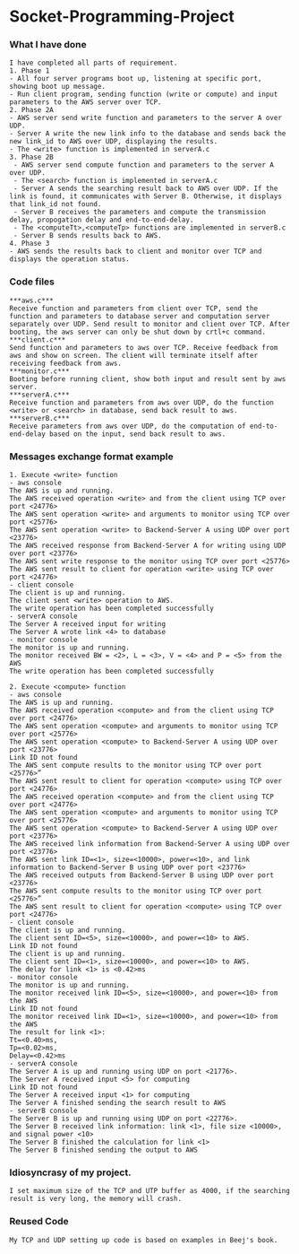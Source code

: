 # Socket-Programming-Project

### What I have done  
	I have completed all parts of requirement.     
	1. Phase 1  
	- All four server programs boot up, listening at specific port, showing boot up message.  
	- Run client program, sending function (write or compute) and input parameters to the AWS server over TCP.  
	2. Phase 2A
	- AWS server send write function and parameters to the server A over UDP.
	- Server A write the new link info to the database and sends back the new link_id to AWS over UDP, displaying the results.
	- The <write> function is implemented in serverA.c 
	3. Phase 2B  
	 - AWS server send compute function and parameters to the server A over UDP.
	 - The <search> function is implemented in serverA.c
	 - Server A sends the searching result back to AWS over UDP. If the link is found, it communicates with Server B. Otherwise, it displays that link_id not found.
	 - Server B receives the parameters and compute the transmission delay, propogation delay and end-to-end-delay.
	 - The <computeTt>,<computeTp> functions are implemented in serverB.c
	 - Server B sends results back to AWS.
	4. Phase 3
	- AWS sends the results back to client and monitor over TCP and displays the operation status. 
	
### Code files  
	***aws.c***  
	Receive function and parameters from client over TCP, send the function and parameters to database server and computation server separately over UDP. Send result to monitor and client over TCP. After booting, the aws server can only be shut down by crtl+c command.  
	***client.c***  
	Send function and parameters to aws over TCP. Receive feedback from aws and show on screen. The client will terminate itself after receiving feedback from aws.  
	***monitor.c***  
	Booting before running client, show both input and result sent by aws server.  
	***serverA.c***  
	Receive function and parameters from aws over UDP, do the function <write> or <search> in database, send back result to aws.  
	***serverB.c***  
	Receive parameters from aws over UDP, do the computation of end-to-end-delay based on the input, send back result to aws.   

### Messages exchange format example  
	1. Execute <write> function  
	- aws console  
	The AWS is up and running.  
	The AWS received operation <write> and from the client using TCP over port <24776>
	The AWS sent operation <write> and arguments to monitor using TCP over port <25776>
	The AWS sent operation <write> to Backend-Server A using UDP over port <23776>
	The AWS received response from Backend-Server A for writing using UDP over port <23776>
	The AWS sent write response to the monitor using TCP over port <25776>
	The AWS sent result to client for operation <write> using TCP over port <24776>
	- client console  
	The client is up and running.
	The client sent <write> operation to AWS.
	The write operation has been completed successfully 
	- serverA console  
	The Server A received input for writing
	The Server A wrote link <4> to database 
	- monitor console
	The monitor is up and running.
	The monitor received BW = <2>, L = <3>, V = <4> and P = <5> from the AWS
	The write operation has been completed successfully

	2. Execute <compute> function 
	- aws console  
	The AWS is up and running.
	The AWS received operation <compute> and from the client using TCP over port <24776>
	The AWS sent operation <compute> and arguments to monitor using TCP over port <25776>
	The AWS sent operation <compute> to Backend-Server A using UDP over port <23776>
	Link ID not found
	The AWS sent compute results to the monitor using TCP over port <25776>”
	The AWS sent result to client for operation <compute> using TCP over port <24776>
	The AWS received operation <compute> and from the client using TCP over port <24776>
	The AWS sent operation <compute> and arguments to monitor using TCP over port <25776>
	The AWS sent operation <compute> to Backend-Server A using UDP over port <23776>
	The AWS received link information from Backend-Server A using UDP over port <23776>
	The AWS sent link ID=<1>, size=<10000>, power=<10>, and link information to Backend-Server B using UDP over port <23776>
	The AWS received outputs from Backend-Server B using UDP over port <23776>
	The AWS sent compute results to the monitor using TCP over port <25776>”
	The AWS sent result to client for operation <compute> using TCP over port <24776> 
	- client console  
	The client is up and running.
	The client sent ID=<5>, size=<10000>, and power=<10> to AWS.
	Link ID not found 
	The client is up and running.
	The client sent ID=<1>, size=<10000>, and power=<10> to AWS.
	The delay for link <1> is <0.42>ms
	- monitor console  
	The monitor is up and running.
	The monitor received link ID=<5>, size=<10000>, and power=<10> from the AWS
	Link ID not found
	The monitor received link ID=<1>, size=<10000>, and power=<10> from the AWS
	The result for link <1>:
	Tt=<0.40>ms,
	Tp=<0.02>ms,
	Delay=<0.42>ms
	- serverA console  
	The Server A is up and running using UDP on port <21776>.
	The Server A received input <5> for computing
	Link ID not found
	The Server A received input <1> for computing
	The Server A finished sending the search result to AWS
	- serverB console  
	The Server B is up and running using UDP on port <22776>.
	The Server B received link information: link <1>, file size <10000>, and signal power <10>
	The Server B finished the calculation for link <1>
	The Server B finished sending the output to AWS 

### Idiosyncrasy of my project.  
	I set maximum size of the TCP and UTP buffer as 4000, if the searching result is very long, the memory will crash.  

### Reused Code  
	My TCP and UDP setting up code is based on examples in Beej's book.  
